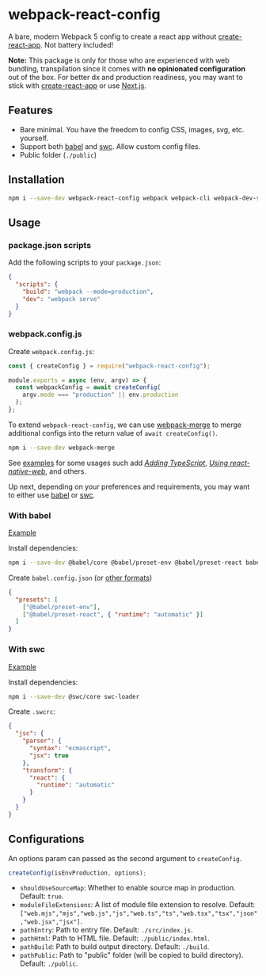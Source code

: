 # webpack-react-config

A bare, modern Webpack 5 config to create a react app without [create-react-app](https://github.com/facebook/create-react-app). Not battery included!

**Note:** This package is only for those who are experienced with web bundling, transpilation since it comes with **no opinionated configuration** out of the box. For better dx and production readiness, you may want to stick with [create-react-app](https://github.com/facebook/create-react-app) or use [Next.js](https://nextjs.org/).

## Features

- Bare minimal. You have the freedom to config CSS, images, svg, etc. yourself.
- Support both [babel](https://babeljs.io/) and [swc](https://swc.rs/). Allow custom config files.
- Public folder (`./public`)

## Installation

```bash
npm i --save-dev webpack-react-config webpack webpack-cli webpack-dev-server
```

## Usage

### package.json scripts

Add the following scripts to your `package.json`:

```json
{
  "scripts": {
    "build": "webpack --mode=production",
    "dev": "webpack serve"
  }
}
```

### webpack.config.js

Create `webpack.config.js`:

```js
const { createConfig } = require("webpack-react-config");

module.exports = async (env, argv) => {
  const webpackConfig = await createConfig(
    argv.mode === "production" || env.production
  );
};
```

To extend `webpack-react-config`, we can use [webpack-merge](https://github.com/survivejs/webpack-merge) to merge additional configs into the return value of `await createConfig()`.

```bash
npm i --save-dev webpack-merge
```

See [examples](examples) for some usages such add [_Adding TypeScript_](examples/typescript), [_Using react-native-web_](examples/react-native-web), and others.

Up next, depending on your preferences and requirements, you may want to either use [babel](https://babeljs.io/) or [swc](https://swc.rs/).

### With babel

[Example](./examples/simple)

Install dependencies:

```bash
npm i --save-dev @babel/core @babel/preset-env @babel/preset-react babel-loader
```

Create `babel.config.json` (or [other formats](https://babeljs.io/docs/en/config-files#configuration-file-types))

```json
{
  "presets": [
    ["@babel/preset-env"],
    ["@babel/preset-react", { "runtime": "automatic" }]
  ]
}
```

### With swc

[Example](./examples/swc)

Install dependencies:

```bash
npm i --save-dev @swc/core swc-loader
```

Create `.swcrc`:

```json
{
  "jsc": {
    "parser": {
      "syntax": "ecmascript",
      "jsx": true
    },
    "transform": {
      "react": {
        "runtime": "automatic"
      }
    }
  }
}
```

## Configurations

An options param can passed as the second argument to `createConfig`.

```js
createConfig(isEnvProduction, options);
```

- `shouldUseSourceMap`: Whether to enable source map in production. Default: `true`.
- `moduleFileExtensions`: A list of module file extension to resolve. Default: `["web.mjs","mjs","web.js","js","web.ts","ts","web.tsx","tsx","json","web.jsx","jsx"]`.
- `pathEntry`: Path to entry file. Default: `./src/index.js`.
- `pathHtml`: Path to HTML file. Default: `./public/index.html`.
- `pathBuild`: Path to build output directory. Default: `./build`.
- `pathPublic`: Path to "public" folder (will be copied to build directory). Default: `./public`.
